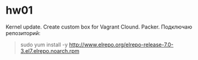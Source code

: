 # hw01
Kernel update. Create custom box for Vagrant Clound. Packer.
Подключаю репозиторий:

>sudo yum install -y http://www.elrepo.org/elrepo-release-7.0-3.el7.elrepo.noarch.rpm

